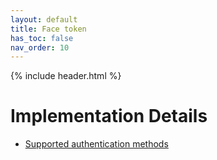```yaml
---
layout: default
title: Face token
has_toc: false
nav_order: 10
---
```

{% include header.html %}  

# Implementation Details

* [Supported authentication methods](./tokens/index.md)

